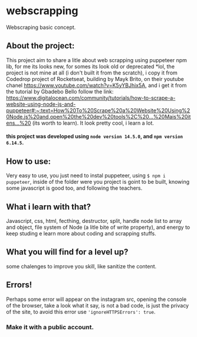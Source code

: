 # webscrapping
Webscraping basic concept.

## About the project: 
This project aim to share a litle about web scrapping using puppeteer npm lib, for me its looks new, for somes its look old or deprecated *lol, the project is 
not mine at all (i don't built it from the scratch), i copy it from Codedrop project of Rocketseat, building by Mayk Brito, on their youtube chanel 
https://www.youtube.com/watch?v=K5yYBJhix5A, and i get it from the tutorial by Gbadebo Bello follow the link: https://www.digitalocean.com/community/tutorials/how-to-scrape-a-website-using-node-js-and-puppeteer#:~:text=How%20To%20Scrape%20a%20Website%20Using%20Node.js%20and,open%20the%20dev%20tools%2C%20...%20Mais%20itens...%20 (its worth to learn). 
It look pretty cool, i learn a lot.
#### this project was developed using `node version 14.5.0`, and `npm version 6.14.5`.

## How to use:
Very easy to use, you just need to instal puppeteer, using `$ npm i puppeteer`, inside of the folder were you project is goint to be built, knowing some javascript is good too,
and following the teachers.

## What i learn with that?
Javascript, css, html, fecthing, destructor, split, handle node list to array and object, file system of Node (a litle bite of write property), and energy to keep studing e learn more about coding and scrapping stuffs.

## What you will find for a level up?
some chalenges to improve you skill, like sanitize the content.

## Errors!
Perhaps some error will appear on the instagram src, opening the console of the browser, take a look what it say, is not a bad code, is just the privacy of the site, to avoid this error use `'ignoreHTTPSErrors': true`.

### Make it with a public account.